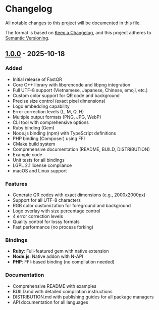 # Changelog

All notable changes to this project will be documented in this file.

The format is based on [Keep a Changelog](https://keepachangelog.com/en/1.0.0/),
and this project adheres to [Semantic Versioning](https://semver.org/spec/v2.0.0.html).

## [1.0.0] - 2025-10-18

### Added
- Initial release of FastQR
- Core C++ library with libqrencode and libpng integration
- Full UTF-8 support (Vietnamese, Japanese, Chinese, emoji, etc.)
- Custom color support for QR code and background
- Precise size control (exact pixel dimensions)
- Logo embedding capability
- Error correction levels (L, M, Q, H)
- Multiple output formats (PNG, JPG, WebP)
- CLI tool with comprehensive options
- Ruby binding (Gem)
- Node.js binding (npm) with TypeScript definitions
- PHP binding (Composer) using FFI
- CMake build system
- Comprehensive documentation (README, BUILD, DISTRIBUTION)
- Example code
- Unit tests for all bindings
- LGPL 2.1 license compliance
- macOS and Linux support

### Features
- Generate QR codes with exact dimensions (e.g., 2000x2000px)
- Support for all UTF-8 characters
- RGB color customization for foreground and background
- Logo overlay with size percentage control
- 4 error correction levels
- Quality control for lossy formats
- Fast performance (no process forking)

### Bindings
- **Ruby**: Full-featured gem with native extension
- **Node.js**: Native addon with N-API
- **PHP**: FFI-based binding (no compilation needed)

### Documentation
- Comprehensive README with examples
- BUILD.md with detailed compilation instructions
- DISTRIBUTION.md with publishing guides for all package managers
- API documentation for all languages

[1.0.0]: https://github.com/tranhuucanh/fastqr/releases/tag/v1.0.0

